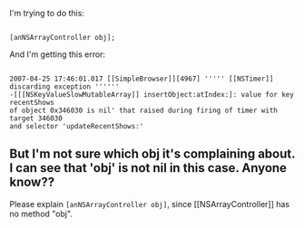 I'm trying to do this:

<code>
[anNSArrayController obj];
</code>

And I'm getting this error:

<code>
2007-04-25 17:46:01.017 [[SimpleBrowser]][4967] ''''' [[NSTimer]] discarding exception '''''' 
-[[[NSKeyValueSlowMutableArray]] insertObject:atIndex:]: value for key recentShows 
of object 0x346030 is nil' that raised during firing of timer with target 346030 
and selector 'updateRecentShows:'
</code>

But I'm not sure which obj it's complaining about. I can see that 'obj' is not nil in this case.  Anyone know??
----
Please explain <code>[anNSArrayController obj]</code>, since [[NSArrayController]] has no method "obj".